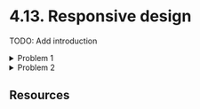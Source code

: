 # 4.13. Responsive design

TODO: Add introduction

<details>
    <summary>Problem 1</summary>

    TODO: Add problem description

    Text only zoom breaks the website

    <details>
        <summary>Solution</summary>
        TODO: Add solution
    </details>

</details>

<details>
    <summary>Problem 2</summary>

    TODO: Add problem description

    Changing letter spacing, word spacing, line height breaks the website

    <details>
        <summary>Solution</summary>
        TODO: Add solution
    </details>

</details>

## Resources
